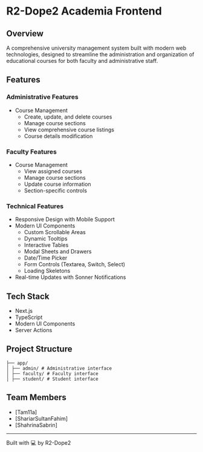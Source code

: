 # R2-Dope2 Academia Frontend

## Overview
A comprehensive university management system built with modern web technologies, designed to streamline the administration and organization of educational courses for both faculty and administrative staff.

## Features

### Administrative Features
- Course Management
  - Create, update, and delete courses
  - Manage course sections
  - View comprehensive course listings
  - Course details modification

### Faculty Features
- Course Management
  - View assigned courses
  - Manage course sections
  - Update course information
  - Section-specific controls

### Technical Features
- Responsive Design with Mobile Support
- Modern UI Components
  - Custom Scrollable Areas
  - Dynamic Tooltips
  - Interactive Tables
  - Modal Sheets and Drawers
  - Date/Time Picker
  - Form Controls (Textarea, Switch, Select)
  - Loading Skeletons
- Real-time Updates with Sonner Notifications

## Tech Stack
- Next.js
- TypeScript
- Modern UI Components
- Server Actions

## Project Structure
```
├── app/
│ ├── admin/ # Administrative interface
│ ├── faculty/ # Faculty interface
│ ├── student/ # Student interface
```

## Team Members
- [Tam11a]
- [ShariarSultanFahim]
- [ShahrinaSabrin]

---
Built with 💻 by R2-Dope2

